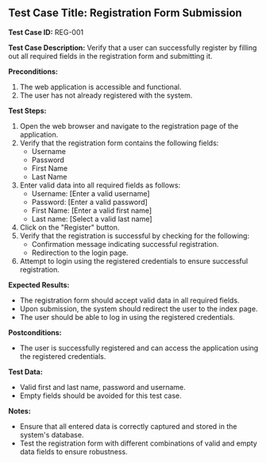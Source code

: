 ## Test Case Title: Registration Form Submission

**Test Case ID:** REG-001

**Test Case Description:** Verify that a user can successfully register by filling out all required fields in the registration form and submitting it.

**Preconditions:**
1. The web application is accessible and functional.
2. The user has not already registered with the system.

**Test Steps:**
1. Open the web browser and navigate to the registration page of the application.
2. Verify that the registration form contains the following fields:
   - Username
   - Password
   - First Name
   - Last Name
3. Enter valid data into all required fields as follows:
   - Username: [Enter a valid username]
   - Password: [Enter a valid password]
   - First Name: [Enter a valid first name]
   - Last name: [Select a valid last name]
4. Click on the "Register" button.
5. Verify that the registration is successful by checking for the following:
   - Confirmation message indicating successful registration.
   - Redirection to the login page.
6. Attempt to login using the registered credentials to ensure successful registration.

**Expected Results:**
- The registration form should accept valid data in all required fields.
- Upon submission, the system should redirect the user to the index page.
- The user should be able to log in using the registered credentials.

**Postconditions:**
- The user is successfully registered and can access the application using the registered credentials.

**Test Data:**
- Valid first and last name, password and username.
- Empty fields should be avoided for this test case.

**Notes:**
- Ensure that all entered data is correctly captured and stored in the system's database.
- Test the registration form with different combinations of valid and empty data fields to ensure robustness.
